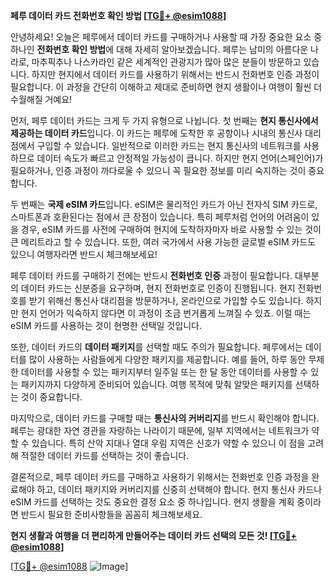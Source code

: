 **페루 데이터 카드 전화번호 확인 방법 [[TG💪+ @esim1088](https://t.me/s/esim1088)]**

안녕하세요! 오늘은 페루에서 데이터 카드를 구매하거나 사용할 때 가장 중요한 요소 중 하나인 **전화번호 확인 방법**에 대해 자세히 알아보겠습니다. 페루는 남미의 아름다운 나라로, 마추픽추나 나스카라인 같은 세계적인 관광지가 많아 많은 분들이 방문하고 있습니다. 하지만 현지에서 데이터 카드를 사용하기 위해서는 반드시 전화번호 인증 과정이 필요합니다. 이 과정을 간단히 이해하고 제대로 준비하면 현지 생활이나 여행이 훨씬 더 수월해질 거예요!

먼저, 페루 데이터 카드는 크게 두 가지 유형으로 나뉩니다. 첫 번째는 **현지 통신사에서 제공하는 데이터 카드**입니다. 이 카드는 페루에 도착한 후 공항이나 시내의 통신사 대리점에서 구입할 수 있습니다. 일반적으로 이러한 카드는 현지 통신사의 네트워크를 사용하므로 데이터 속도가 빠르고 안정적일 가능성이 큽니다. 하지만 현지 언어(스페인어)가 필요하거나, 인증 과정이 까다로울 수 있으니 꼭 필요한 정보를 미리 숙지하는 것이 중요합니다.

두 번째는 **국제 eSIM 카드**입니다. eSIM은 물리적인 카드가 아닌 전자식 SIM 카드로, 스마트폰과 호환된다는 점에서 큰 장점이 있습니다. 특히 페루처럼 언어의 어려움이 있을 경우, eSIM 카드를 사전에 구매하여 현지에 도착하자마자 바로 사용할 수 있는 것이 큰 메리트라고 할 수 있습니다. 또한, 여러 국가에서 사용 가능한 글로벌 eSIM 카드도 있으니 여행자라면 반드시 체크해보세요!

페루 데이터 카드를 구매하기 전에는 반드시 **전화번호 인증** 과정이 필요합니다. 대부분의 데이터 카드는 신분증을 요구하며, 현지 전화번호로 인증이 진행됩니다. 현지 전화번호를 받기 위해선 통신사 대리점을 방문하거나, 온라인으로 가입할 수도 있습니다. 하지만 현지 언어가 익숙하지 않다면 이 과정이 조금 번거롭게 느껴질 수 있죠. 이럴 때는 eSIM 카드를 사용하는 것이 현명한 선택일 것입니다.

또한, 데이터 카드의 **데이터 패키지**를 선택할 때도 주의가 필요합니다. 페루에서는 데이터를 많이 사용하는 사람들에게 다양한 패키지를 제공합니다. 예를 들어, 하루 동안 무제한 데이터를 사용할 수 있는 패키지부터 일주일 또는 한 달 동안 데이터를 사용할 수 있는 패키지까지 다양하게 준비되어 있습니다. 여행 목적에 맞춰 알맞은 패키지를 선택하는 것이 중요합니다.

마지막으로, 데이터 카드를 구매할 때는 **통신사의 커버리지**를 반드시 확인해야 합니다. 페루는 광대한 자연 경관을 자랑하는 나라이기 때문에, 일부 지역에서는 네트워크가 약할 수 있습니다. 특히 산악 지대나 열대 우림 지역은 신호가 약할 수 있으니 이 점을 고려해 적절한 데이터 카드를 선택하는 것이 좋습니다.

결론적으로, 페루 데이터 카드를 구매하고 사용하기 위해서는 전화번호 인증 과정을 완료해야 하고, 데이터 패키지와 커버리지를 신중히 선택해야 합니다. 현지 통신사 카드나 eSIM 카드를 선택하는 것도 중요한 결정 요소 중 하나입니다. 현지 생활을 계획 중이라면 반드시 필요한 준비사항들을 꼼꼼히 체크해보세요.

**현지 생활과 여행을 더 편리하게 만들어주는 데이터 카드 선택의 모든 것! [[TG💪+ @esim1088](https://t.me/s/esim1088)]**

[[TG💪+ @esim1088](https://t.me/s/esim1088) ![Image](https://i.postimg.cc/Y0z9fWf4/image.png)]